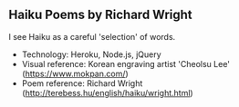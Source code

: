 ## Haiku Poems by Richard Wright 

I see Haiku as a careful 'selection' of words.


- Technology: Heroku, Node.js, jQuery
- Visual reference: Korean engraving artist 'Cheolsu Lee' (https://www.mokpan.com/)
- Poem reference: Richard Wright (http://terebess.hu/english/haiku/wright.html)
